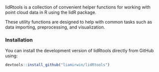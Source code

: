 
<!-- badges: start -->
<!-- badges: end -->

lidRtools is a collection of convenient helper functions for working
with point cloud data in R using the lidR package.

These utility functions are designed to help with common tasks such as
data importing, preprocessing, and visualization.

### Installation

You can install the development version of lidRtools directly from
GitHub using:

``` r
devtools::install_github("liamirwin/lidRtools")
```
